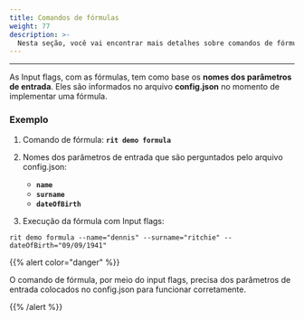 ```yaml
---
title: Comandos de fórmulas
weight: 77
description: >-
  Nesta seção, você vai encontrar mais detalhes sobre comandos de fórmulas que podem ser usados via input flags.
---
```


---

As Input flags, com as fórmulas, tem como base os **nomes dos parâmetros de entrada**. Eles são informados no arquivo **config.json** no momento de implementar uma fórmula. 
 
### **Exemplo**

1. Comando de fórmula: **`rit demo formula`**

2. Nomes dos parâmetros de entrada que são perguntados pelo arquivo config.json:

   * **`name`**
   * **`surname`**
   * **`dateOfBirth`**

3. Execução da fórmula com Input flags:

```text
rit demo formula --name="dennis" --surname="ritchie" --dateOfBirth="09/09/1941"
```

{{% alert color="danger" %}}

O comando de fórmula, por meio do input flags, precisa dos parâmetros de entrada colocados no config.json para funcionar corretamente.

{{% /alert %}}
